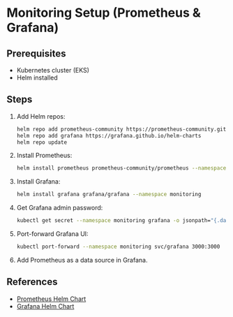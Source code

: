 # Monitoring Setup (Prometheus & Grafana)

## Prerequisites
- Kubernetes cluster (EKS)
- Helm installed

## Steps
1. Add Helm repos:
   ```sh
   helm repo add prometheus-community https://prometheus-community.github.io/helm-charts
   helm repo add grafana https://grafana.github.io/helm-charts
   helm repo update
   ```
2. Install Prometheus:
   ```sh
   helm install prometheus prometheus-community/prometheus --namespace monitoring --create-namespace
   ```
3. Install Grafana:
   ```sh
   helm install grafana grafana/grafana --namespace monitoring
   ```
4. Get Grafana admin password:
   ```sh
   kubectl get secret --namespace monitoring grafana -o jsonpath="{.data.admin-password}" | base64 --decode ; echo
   ```
5. Port-forward Grafana UI:
   ```sh
   kubectl port-forward --namespace monitoring svc/grafana 3000:3000
   ```
6. Add Prometheus as a data source in Grafana.

## References
- [Prometheus Helm Chart](https://github.com/prometheus-community/helm-charts)
- [Grafana Helm Chart](https://github.com/grafana/helm-charts)
